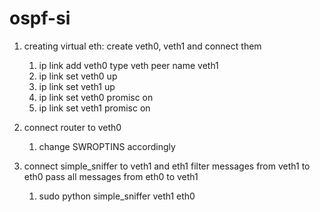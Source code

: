 # ospf-si

1. creating virtual eth:
	create veth0, veth1 and connect them
	1. ip link add veth0 type veth peer name veth1 
	2. ip link set veth0 up
	3. ip link set veth1 up
	4. ip link set veth0 promisc on
	5. ip link set veth1 promisc on

2. connect router to veth0
	1. change SWROPTINS accordingly

3. connect simple_sniffer to veth1 and eth1
	filter messages from veth1 to eth0
	pass all messages from eth0 to veth1
	1. sudo python simple_sniffer veth1 eth0
	
